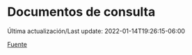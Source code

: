 # Documentos de consulta

Última actualización/Last update: 2022-01-14T19:26:15-06:00

 [Fuente](https://coronavirus.gob.mx/documentos-de-consulta/)
